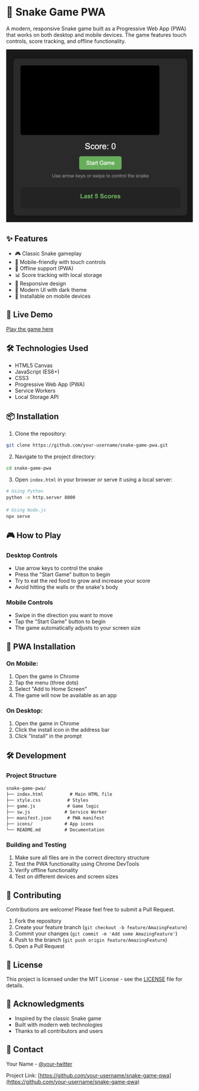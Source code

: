 # 🐍 Snake Game PWA

A modern, responsive Snake game built as a Progressive Web App (PWA) that works on both desktop and mobile devices. The game features touch controls, score tracking, and offline functionality.

![Snake Game Screenshot](screenshot.png)

## ✨ Features

- 🎮 Classic Snake gameplay
- 📱 Mobile-friendly with touch controls
- 💾 Offline support (PWA)
- 📊 Score tracking with local storage
- 🎯 Responsive design
- 🎨 Modern UI with dark theme
- 📱 Installable on mobile devices

## 🚀 Live Demo

[Play the game here](https://your-github-username.github.io/snake-game-pwa)

## 🛠️ Technologies Used

- HTML5 Canvas
- JavaScript (ES6+)
- CSS3
- Progressive Web App (PWA)
- Service Workers
- Local Storage API

## 📦 Installation

1. Clone the repository:
```bash
git clone https://github.com/your-username/snake-game-pwa.git
```

2. Navigate to the project directory:
```bash
cd snake-game-pwa
```

3. Open `index.html` in your browser or serve it using a local server:
```bash
# Using Python
python -m http.server 8000

# Using Node.js
npx serve
```

## 🎮 How to Play

### Desktop Controls
- Use arrow keys to control the snake
- Press the "Start Game" button to begin
- Try to eat the red food to grow and increase your score
- Avoid hitting the walls or the snake's body

### Mobile Controls
- Swipe in the direction you want to move
- Tap the "Start Game" button to begin
- The game automatically adjusts to your screen size

## 📱 PWA Installation

### On Mobile:
1. Open the game in Chrome
2. Tap the menu (three dots)
3. Select "Add to Home Screen"
4. The game will now be available as an app

### On Desktop:
1. Open the game in Chrome
2. Click the install icon in the address bar
3. Click "Install" in the prompt

## 🛠️ Development

### Project Structure
```
snake-game-pwa/
├── index.html          # Main HTML file
├── style.css          # Styles
├── game.js            # Game logic
├── sw.js             # Service Worker
├── manifest.json      # PWA manifest
├── icons/            # App icons
└── README.md         # Documentation
```

### Building and Testing
1. Make sure all files are in the correct directory structure
2. Test the PWA functionality using Chrome DevTools
3. Verify offline functionality
4. Test on different devices and screen sizes

## 🤝 Contributing

Contributions are welcome! Please feel free to submit a Pull Request.

1. Fork the repository
2. Create your feature branch (`git checkout -b feature/AmazingFeature`)
3. Commit your changes (`git commit -m 'Add some AmazingFeature'`)
4. Push to the branch (`git push origin feature/AmazingFeature`)
5. Open a Pull Request

## 📝 License

This project is licensed under the MIT License - see the [LICENSE](LICENSE) file for details.

## 🙏 Acknowledgments

- Inspired by the classic Snake game
- Built with modern web technologies
- Thanks to all contributors and users

## 📧 Contact

Your Name - [@your-twitter](https://twitter.com/your-twitter)

Project Link: [https://github.com/your-username/snake-game-pwa](https://github.com/your-username/snake-game-pwa) 